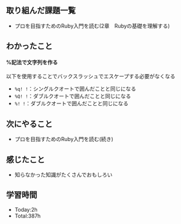## 取り組んだ課題一覧
- プロを目指すためのRuby入門を読む(2章　Rubyの基礎を理解する)
  
## わかったこと
#### %記法で文字列を作る
以下を使用することでバックスラッシュでエスケープする必要がなくなる
- `%q! !`：シングルクオートで囲んだことと同じになる
- `%Q! !`：ダブルクオートで囲んだことと同じになる
- `%! !`：ダブルクオートで囲んだことと同じになる

## 次にやること
- プロを目指すためのRuby入門を読む(続き)
  
## 感じたこと
- 知らなかった知識がたくさんでおもしろい
  
## 学習時間
- Today:2h
- Total:387h
